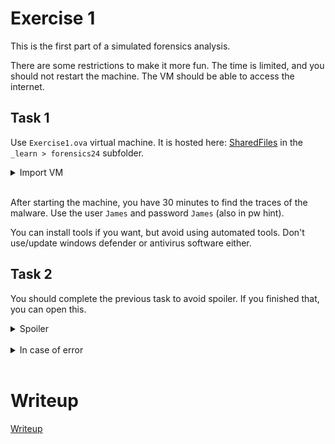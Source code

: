 # Exercise 1

This is the first part of a simulated forensics analysis.


There are some restrictions to make it more fun. The time is limited, and you should not restart the machine. The VM should be able to access the internet.

## Task 1

Use `Exercise1.ova` virtual machine. It is hosted here: [SharedFiles](/SharedFiles.md) in the `_learn > forensics24` subfolder.

<details>
  <summary>Import VM</summary> 
  
The image was made with VMWare. If you have trouble importing or starting it, you can untar the `ova` file and convert the `vmdk` into a `qcov2` or similar and import only the disk image. Don't use uefi, use bios instead.

</details>
<br />

After starting the machine, you have 30 minutes to find the traces of the malware. Use the user `James` and password `James` (also in pw hint).

You can install tools if you want, but avoid using automated tools. Don't use/update windows defender or antivirus software either.

## Task 2

You should complete the previous task to avoid spoiler. If you finished that, you can open this.

<details>
  <summary>Spoiler</summary> 
  
The malware automatically triggered after 20 mins. Ohh nooooo. (Open the `In case of error` if it did not happen)

*Feel free to restart the machine anytime, it was just to trigger the malware properly.*

If you found and prevented the malware, good job. If not, don't worry, it is part of the exercise.

The task is now to find the malware and reverse the damage it caused. Use the following files instead of the ones on your desktop, as the VM had no flag.

[ohhno5.zip](files/ohhno5.zip)

</details>
<br />

<details>
  <summary>In case of error</summary> 
  
There is an external component. The malware is trying to query the `desktop-1234.ransom.dbrn.win` TXT record.

I might stop serving it, in that case, use your own DNS server and return `cf0dcf4e9858e51b4b53bb3e06b850a0=MIGfMA0GCSqGSIb3DQEBAQUAA4GNADCBiQKBgQCSRYvL8mVcXTOWbosIbZuVyVvKlu1M3kgR1+pZzchnAR2OLaK3WP+f3Uik5fKPpPXNeTm9M1K491F0teG3HJVHCJd+/F+JGlcjB9hly+WZZgKGswECkkw69UP0GdaC3JIbksEmtn2pD/K7oF9sIQjX4clXhXd53sTJeP8G1wOpGwIDAQAB` for the query.

</details>
<br />

# Writeup

[Writeup](WRITEUP.md)
